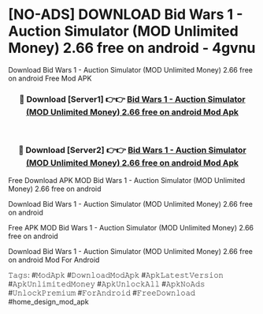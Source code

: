 # [NO-ADS] DOWNLOAD Bid Wars 1 - Auction Simulator (MOD Unlimited Money) 2.66 free on android - 4gvnu
Download Bid Wars 1 - Auction Simulator (MOD Unlimited Money) 2.66 free on android Free Mod APK

<div align="center">
<h3>🔴 Download [Server1] 👉👉 <a href="https://apk-comot.site?title=Bid_Wars_1_-_Auction_Simulator_(MOD_Unlimited_Money)_2.66_free_on_android">Bid Wars 1 - Auction Simulator (MOD Unlimited Money) 2.66 free on android Mod Apk</a></h3><br>

<h3>🔴 Download [Server2] 👉👉 <a href="https://apk-comot.site?title=Bid_Wars_1_-_Auction_Simulator_(MOD_Unlimited_Money)_2.66_free_on_android">Bid Wars 1 - Auction Simulator (MOD Unlimited Money) 2.66 free on android Mod Apk</a></h3>
</div>


Free Download APK MOD Bid Wars 1 - Auction Simulator (MOD Unlimited Money) 2.66 free on android

Download Bid Wars 1 - Auction Simulator (MOD Unlimited Money) 2.66 free on android 

Free APK MOD Bid Wars 1 - Auction Simulator (MOD Unlimited Money) 2.66 free on android 

Download Bid Wars 1 - Auction Simulator (MOD Unlimited Money) 2.66 free on android Mod For Android

𝚃𝚊𝚐𝚜: #𝙼𝚘𝚍𝙰𝚙𝚔 #𝙳𝚘𝚠𝚗𝚕𝚘𝚊𝚍𝙼𝚘𝚍𝙰𝚙𝚔 #𝙰𝚙𝚔𝙻𝚊𝚝𝚎𝚜𝚝𝚅𝚎𝚛𝚜𝚒𝚘𝚗 #𝙰𝚙𝚔𝚄𝚗𝚕𝚒𝚖𝚒𝚝𝚎𝚍𝙼𝚘𝚗𝚎𝚢 #𝙰𝚙𝚔𝚄𝚗𝚕𝚘𝚌𝚔𝙰𝚕𝚕 #𝙰𝚙𝚔𝙽𝚘𝙰𝚍𝚜 #𝚄𝚗𝚕𝚘𝚌𝚔𝙿𝚛𝚎𝚖𝚒𝚞𝚖 #𝙵𝚘𝚛𝙰𝚗𝚍𝚛𝚘𝚒𝚍 #𝙵𝚛𝚎𝚎𝙳𝚘𝚠𝚗𝚕𝚘𝚊𝚍 #home_design_mod_apk